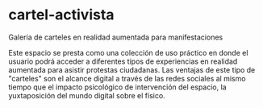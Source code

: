 # cartel-activista
Galería de carteles en realidad aumentada para manifestaciones

Este espacio se presta como una colección de uso práctico en donde el usuario podrá acceder a diferentes tipos de experiencias en realidad aumentada para asistir protestas ciudadanas. Las ventajas de este tipo de "carteles" son el alcance digital a través de las redes sociales al mismo tiempo que el impacto psicológico de intervención del espacio, la yuxtaposición del mundo digital sobre el físico.
